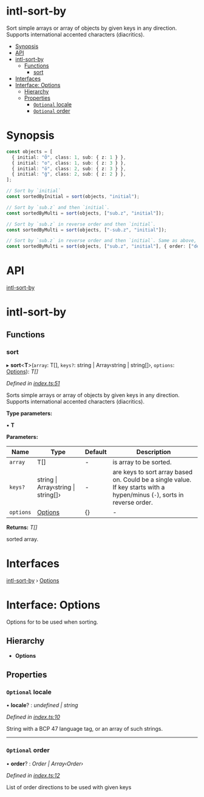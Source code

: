 # intl-sort-by



Sort simple arrays or array of objects by given keys in any direction. Supports international accented characters (diacritics).

<!-- START doctoc generated TOC please keep comment here to allow auto update -->
<!-- DON'T EDIT THIS SECTION, INSTEAD RE-RUN doctoc TO UPDATE -->


- [Synopsis](#synopsis)
- [API](#api)
- [intl-sort-by](#intl-sort-by)
  - [Functions](#functions)
    - [sort](#sort)
- [Interfaces](#interfaces)
- [Interface: Options](#interface-options)
  - [Hierarchy](#hierarchy)
  - [Properties](#properties)
    - [`Optional` locale](#optional-locale)
    - [`Optional` order](#optional-order)

<!-- END doctoc generated TOC please keep comment here to allow auto update -->


# Synopsis

```ts
const objects = [
  { initial: "Ö", class: 1, sub: { z: 1 } },
  { initial: "o", class: 1, sub: { z: 3 } },
  { initial: "ö", class: 2, sub: { z: 3 } },
  { initial: "ğ", class: 2, sub: { z: 2 } },
];

// Sort by `initial`
const sortedByInitial = sort(objects, "initial");

// Sort by `sub.z` and then `initial`.
const sortedByMulti = sort(objects, ["sub.z", "initial"]);

// Sort by `sub.z` in reverse order and then `initial`.
const sortedByMulti = sort(objects, ["-sub.z", "initial"]);

// Sort by `sub.z` in reverse order and then `initial`. Same as above, but with options.
const sortedByMulti = sort(objects, ["sub.z", "initial"], { order: ["desc", "asc"] });
```

# API


<a name="readmemd"></a>

[intl-sort-by](#readmemd)

# intl-sort-by

## Functions

###  sort

▸ **sort**<**T**>(`array`: T[], `keys?`: string | Array‹string | string[]›, `options`: [Options](#interfacesoptionsmd)): *T[]*

*Defined in [index.ts:51](https://github.com/ozum/intl-sort-by/blob/29c3430/src/index.ts#L51)*

Sorts simple arrays or array of objects by given keys in any direction. Supports international accented characters (diacritics).

**Type parameters:**

▪ **T**

**Parameters:**

Name | Type | Default | Description |
------ | ------ | ------ | ------ |
`array` | T[] | - | is array to be sorted. |
`keys?` | string &#124; Array‹string &#124; string[]› | - | are keys to sort array based on. Could be a single value. If key starts with a hypen/minus (`-`), sorts in reverse order. |
`options` | [Options](#interfacesoptionsmd) |  {} | - |

**Returns:** *T[]*

sorted array.

# Interfaces


<a name="interfacesoptionsmd"></a>

[intl-sort-by](#readmemd) › [Options](#interfacesoptionsmd)

# Interface: Options

Options for to be used when sorting.

## Hierarchy

* **Options**

## Properties

### `Optional` locale

• **locale**? : *undefined | string*

*Defined in [index.ts:10](https://github.com/ozum/intl-sort-by/blob/29c3430/src/index.ts#L10)*

String with a BCP 47 language tag, or an array of such strings.

___

### `Optional` order

• **order**? : *Order | Array‹Order›*

*Defined in [index.ts:12](https://github.com/ozum/intl-sort-by/blob/29c3430/src/index.ts#L12)*

List of order directions to be used with given keys

